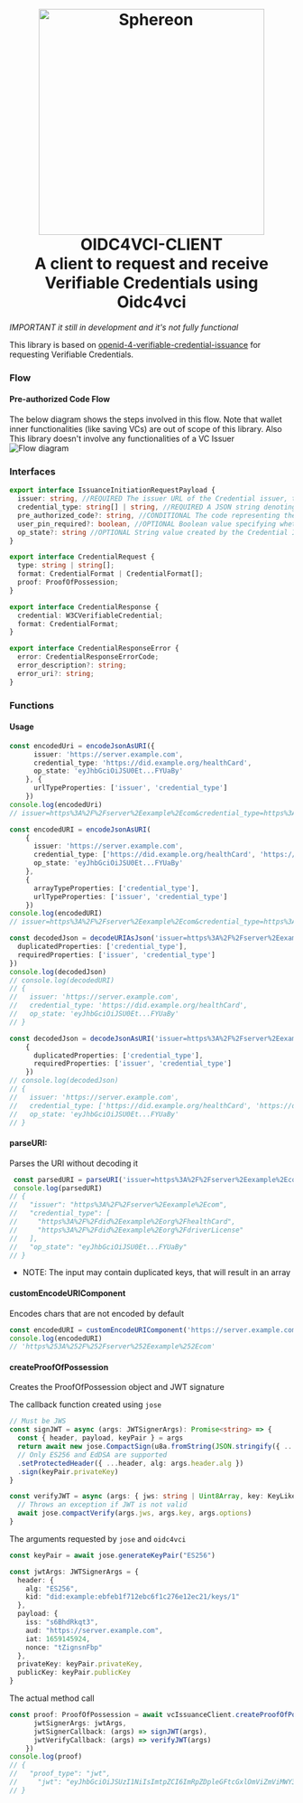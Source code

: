 <h1 align="center">
  <br>
  <a href="https://www.sphereon.com"><img src="https://sphereon.com/content/themes/sphereon/assets/img/logo.svg" alt="Sphereon" width="400"></a>
    <br>OIDC4VCI-CLIENT 
    <br>A client to request and receive Verifiable Credentials using Oidc4vci
  <br>
</h1>

_IMPORTANT it still in development and it's not fully functional_

This library is based on [openid-4-verifiable-credential-issuance](https://openid.net/specs/openid-4-verifiable-credential-issuance-1_0.html) for requesting Verifiable Credentials.

### Flow
#### Pre-authorized Code Flow
The below diagram shows the steps involved in this flow. Note that wallet inner functionalities (like saving VCs) are out of scope of this library. Also This library doesn't involve any functionalities of a VC Issuer
![Flow diagram](https://www.plantuml.com/plantuml/proxy?cache=no&src=https://raw.githubusercontent.com/Sphereon-Opensource/OIDC4VCI-client/develop/docs/preauthorized-code-flow.puml)

### Interfaces

```typescript
export interface IssuanceInitiationRequestPayload {
  issuer: string, //REQUIRED The issuer URL of the Credential issuer, the Wallet is requested to obtain one or more Credentials from.
  credential_type: string[] | string, //REQUIRED A JSON string denoting the type of the Credential the Wallet shall request
  pre_authorized_code?: string, //CONDITIONAL The code representing the issuer's authorization for the Wallet to obtain Credentials of a certain type. This code MUST be short lived and single-use. MUST be present in a pre-authorized code flow.
  user_pin_required?: boolean, //OPTIONAL Boolean value specifying whether the issuer expects presentation of a user PIN along with the Token Request in a pre-authorized code flow. Default is false.
  op_state?: string //OPTIONAL String value created by the Credential Issuer and opaque to the Wallet that is used to bind the sub-sequent authentication request with the Credential Issuer to a context set up during previous steps
}

export interface CredentialRequest {
  type: string | string[];
  format: CredentialFormat | CredentialFormat[];
  proof: ProofOfPossession;
}

export interface CredentialResponse {
  credential: W3CVerifiableCredential;
  format: CredentialFormat;
}

export interface CredentialResponseError {
  error: CredentialResponseErrorCode;
  error_description?: string;
  error_uri?: string;
}
```

### Functions

#### Usage

```typescript
const encodedUri = encodeJsonAsURI({
      issuer: 'https://server.example.com',
      credential_type: 'https://did.example.org/healthCard',
      op_state: 'eyJhbGciOiJSU0Et...FYUaBy'
    }, {
      urlTypeProperties: ['issuer', 'credential_type']
    })
console.log(encodedUri)
// issuer=https%3A%2F%2Fserver%2Eexample%2Ecom&credential_type=https%3A%2F%2Fdid%2Eexample%2Eorg%2FhealthCard&op_state=eyJhbGciOiJSU0Et...FYUaBy
```

```typescript
const encodedURI = encodeJsonAsURI(
    {
      issuer: 'https://server.example.com',
      credential_type: ['https://did.example.org/healthCard', 'https://did.example1.org/driverLicense'],
      op_state: 'eyJhbGciOiJSU0Et...FYUaBy'
    },
    {
      arrayTypeProperties: ['credential_type'],
      urlTypeProperties: ['issuer', 'credential_type']
    })
console.log(encodedURI)
// issuer=https%3A%2F%2Fserver%2Eexample%2Ecom&credential_type=https%3A%2F%2Fdid%2Eexample%2Eorg%2FhealthCard&credential_type=https%3A%2F%2Fdid%2Eexample%2Eorg%2FdriverLicense&op_state=eyJhbGciOiJSU0Et...FYUaBy
```

```typescript
const decodedJson = decodeURIAsJson('issuer=https%3A%2F%2Fserver%2Eexample%2Ecom&credential_type=https%3A%2F%2Fdid%2Eexample%2Eorg%2FhealthCard&op_state=eyJhbGciOiJSU0Et...FYUaBy', {
  duplicatedProperties: ['credential_type'],
  requiredProperties: ['issuer', 'credential_type']
})
console.log(decodedJson)
// console.log(decodedURI)
// {
//   issuer: 'https://server.example.com',
//   credential_type: 'https://did.example.org/healthCard',
//   op_state: 'eyJhbGciOiJSU0Et...FYUaBy'
// }
```

```typescript
const decodedJson = decodeJsonAsURI('issuer=https%3A%2F%2Fserver%2Eexample%2Ecom&credential_type=https%3A%2F%2Fdid%2Eexample%2Eorg%2FhealthCard&credential_type=https%3A%2F%2Fdid%2Eexample%2Eorg%2FdriverLicense&op_state=eyJhbGciOiJSU0Et...FYUaBy', 
    {
      duplicatedProperties: ['credential_type'],
      requiredProperties: ['issuer', 'credential_type']
    })
// console.log(decodedJson)
// {
//   issuer: 'https://server.example.com',
//   credential_type: ['https://did.example.org/healthCard', 'https://did.example1.org/driverLicense'],
//   op_state: 'eyJhbGciOiJSU0Et...FYUaBy'
// }
```

#### parseURI:

Parses the URI without decoding it

```typescript
 const parsedURI = parseURI('issuer=https%3A%2F%2Fserver%2Eexample%2Ecom&credential_type=https%3A%2F%2Fdid%2Eexample%2Eorg%2FhealthCard&credential_type=https%3A%2F%2Fdid%2Eexample%2Eorg%2FdriverLicense&op_state=eyJhbGciOiJSU0Et...FYUaBy')
 console.log(parsedURI)
// {
//   "issuer": "https%3A%2F%2Fserver%2Eexample%2Ecom", 
//   "credential_type": [
//     "https%3A%2F%2Fdid%2Eexample%2Eorg%2FhealthCard",
//     "https%3A%2F%2Fdid%2Eexample%2Eorg%2FdriverLicense"
//   ],
//   "op_state": "eyJhbGciOiJSU0Et...FYUaBy"
// }
```
* NOTE: The input may contain duplicated keys, that will result in an array

#### customEncodeURIComponent

Encodes chars that are not encoded by default

```typescript
const encodedURI = customEncodeURIComponent('https://server.example.com', /\./g);
console.log(encodedURI)
// 'https%253A%252F%252Fserver%252Eexample%252Ecom'
```
#### createProofOfPossession

Creates the ProofOfPossession object and JWT signature

The callback function created using `jose`

```typescript
// Must be JWS
const signJWT = async (args: JWTSignerArgs): Promise<string> => {
  const { header, payload, keyPair } = args
  return await new jose.CompactSign(u8a.fromString(JSON.stringify({ ...payload })))
  // Only ES256 and EdDSA are supported
  .setProtectedHeader({ ...header, alg: args.header.alg })
  .sign(keyPair.privateKey)
}
```

```typescript
const verifyJWT = async (args: { jws: string | Uint8Array, key: KeyLike | Uint8Array, options?: VerifyOptions }): Promise<void> => {
  // Throws an exception if JWT is not valid
  await jose.compactVerify(args.jws, args.key, args.options)
}
```

The arguments requested by `jose` and `oidc4vci`

```typescript
const keyPair = await jose.generateKeyPair("ES256")

const jwtArgs: JWTSignerArgs = {
  header: {
    alg: "ES256",
    kid: "did:example:ebfeb1f712ebc6f1c276e12ec21/keys/1"
  },
  payload: {
    iss: "s6BhdRkqt3",
    aud: "https://server.example.com",
    iat: 1659145924,
    nonce: "tZignsnFbp"
  },
  privateKey: keyPair.privateKey,
  publicKey: keyPair.publicKey
}
```

The actual method call

```typescript
const proof: ProofOfPossession = await vcIssuanceClient.createProofOfPossession({
      jwtSignerArgs: jwtArgs,
      jwtSignerCallback: (args) => signJWT(args),
      jwtVerifyCallback: (args) => verifyJWT(args)
    })
console.log(proof)
// {
//   "proof_type": "jwt",
//     "jwt": "eyJhbGciOiJSUzI1NiIsImtpZCI6ImRpZDpleGFtcGxlOmViZmViMWY3MTJlYmM2ZjFjMjc2ZTEyZWMyMS9rZXlzLzEifQ.eyJpc3MiOiJzNkJoZFJrcXQzIiwiYXVkIjoiaHR0cHM6Ly9zZXJ2ZXIuZXhhbXBsZS5jb20iLCJpYXQiOjE2NTkxNDU5MjQsIm5vbmNlIjoidFppZ25zbkZicCJ9.btetOcsJ_VOePkwlFf2kyxm6hEUvPRimf3M-Dn3Lmzcmt5QiPToXNWxe_0fEJlRf4Ith55YGB43ScBe6ScZmD1gfLELYQF7LLg97yYlx_Iu8RLA2dS_7EWzLD3ZIzyUGf_uMq3HwXGJKL-ihroRpRBvxRLdZCy-j62nAzoTsBnlr6n79VjkGtlxIjN_CLGIQBhc3du3enghY6N4s3oXFrxWMl7UzGKdjCYN6vSagDb0MURjdiDCsK_yX4NyNd0nGpxqGhVgMpuhqEcqyU0qWPyHF-swtGG5JVAOJGd_YkJS5vbia8UdyOJXnAAdEE1E62a2yUPahNDxMh1iIpS0WO7y6QexWXdb5fmnWDst89T3ELS8Hj2Vzsw1XPyk9XR9JmiDzmEZdH05Wf4M9pXUG4-8_7StB6Lxc7_xDJdk6JPbzFgAIhJa4F_3rfPuwMseSEQvD6bDFowkIiUpt1vXGGVjVm3N4I4Th4_A2QpW4mDzcTKoZq9MKlDGXeLQBtiKXmqs10Jvzpp3O7kBwH7Qm6VUdBxk_-wsWplUZC4IvCfv23hy2SyFnh5zC6Wtw3UcbrSH6LcD7g-RNTKe4fRekyDxqLRdEm60BOozgBoTNhnetCrQ3e7HrApj9EP0vqNyXdtGGWCA011HVDnz6lVzf5yijJB8hOPpkgYGRmHdRQwI"
// }
```